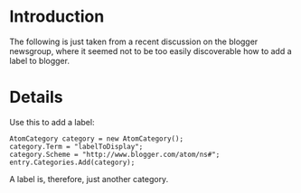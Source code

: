 # Introduction #
The following is just taken from a recent discussion on the blogger newsgroup, where it seemed not to be too easily discoverable how to add a label to blogger.

# Details #

Use this to add a label:
```
AtomCategory category = new AtomCategory();
category.Term = "labelToDisplay";
category.Scheme = "http://www.blogger.com/atom/ns#";
entry.Categories.Add(category);
```

A label is, therefore, just another category.